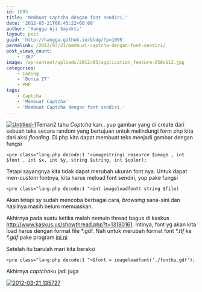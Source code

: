 ```yaml
---
id: 1095
title: 'Membuat Captcha dengan font sendiri.'
date: '2012-03-21T06:45:22+00:00'
author: 'Hangga Aji Sayekti'
layout: post
guid: 'http://hangga.github.io/blog/?p=1095'
permalink: /2012/03/21/membuat-captcha-dengan-font-sendiri/
post_views_count:
    - '367'
image: /wp-content/uploads/2012/03/application_feature-250x112.jpg
categories:
    - Coding
    - 'Dunia IT'
    - PHP
tags:
    - Captcha
    - 'Membuat Captcha'
    - 'Membuat Captcha dengan font sendiri.'
---
```


[![](http://hangga.github.io/blog/wp-content/uploads/2012/03/Untitled-1.jpg "Untitled-1")](http://hangga.github.io/blog/wp-content/uploads/2012/03/Untitled-1.jpg)Teman2 tahu *Captcha* kan.. yup gambar yang di create dari sebuah teks secara random yang bertujuan untuk melindungi form php kita dari aksi *flooding.* Di php kita dapat membuat teks menjadi gambar dengan fungsi

```
<pre class="lang:php decode:1 ">imagestring( resource $image , int $font , int $x, int $y, string $string, int $color);
```

Tetapi sayangnya kita tidak dapat merubah ukuran font nya. Untuk dapat men-*custom* fontnya, kita harus meload font sendiri, yup pake fungsi

```
<pre class="lang:php decode:1 ">int imageloadfont( string $file)
```

Akan tetapi sy sudah mencoba berbagai cara, *browsing* sana-sini dan hasilnya masih belum memuaskan.

Akhirnya pada suatu ketika malah nemuin thread bagus di kaskus <http://www.kaskus.us/showthread.php?t=13180161>. Intinya, font yg akan kita load harus dengan format file \*.gdf. Nah untuk merubah format font *\*.ttf* ke *\*.gdf* pake program [ini ni](http://www.wedwick.com/wftopf.exe)

Setelah itu barulah mari kita beraksi

```
<pre class="lang:php decode:1 ">$font = imageloadfont('./fontku.gdf');
```

Akhirnya *captcha*ku jadi juga

[![](http://hangga.github.io/blog/wp-content/uploads/2012/03/2012-03-21_135727.png "2012-03-21_135727")](http://hangga.github.io/blog/wp-content/uploads/2012/03/2012-03-21_135727.png)